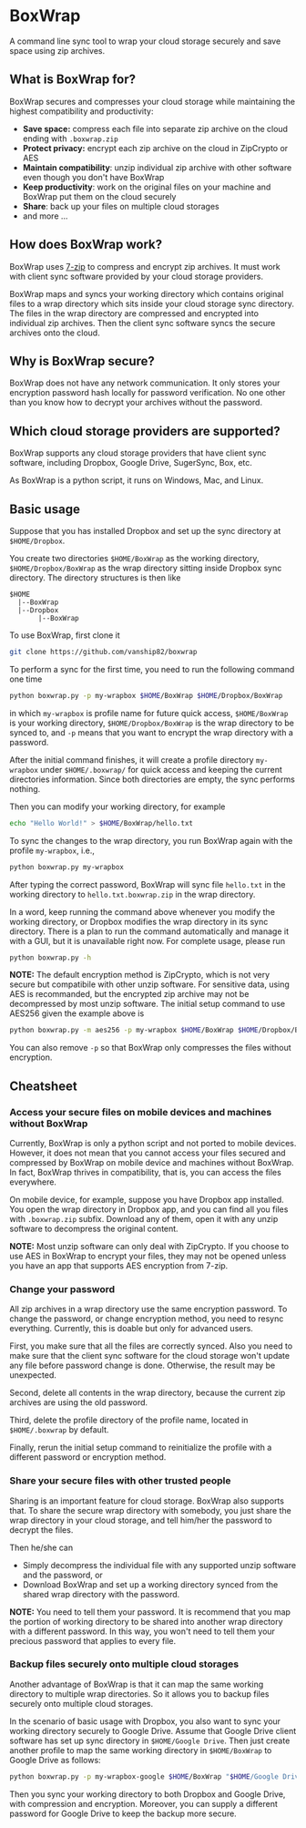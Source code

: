 # BoxWrap

A command line sync tool to wrap your cloud storage securely and save space using zip archives.

## What is BoxWrap for?

BoxWrap secures and compresses your cloud storage while maintaining the highest compatibility and productivity:

* **Save space:** compress each file into separate zip archive on the cloud ending with `.boxwrap.zip`
* **Protect privacy:** encrypt each zip archive on the cloud in ZipCrypto or AES
* **Maintain compatibility**: unzip individual zip archive with other software even though you don't have BoxWrap
* **Keep productivity**: work on the original files on your machine and BoxWrap put them on the cloud securely
* **Share**: back up your files on multiple cloud storages
* and more ...
 
## How does BoxWrap work?

BoxWrap uses [7-zip](http://www.7-zip.org/) to compress and encrypt zip archives. It must work with client sync software provided by your cloud storage providers.

BoxWrap maps and syncs your working directory which contains original files to a wrap directory which sits inside your cloud storage sync directory. The files in the wrap directory are compressed and encrypted into individual zip archives. Then the client sync software syncs the secure archives onto the cloud.

## Why is BoxWrap secure?

BoxWrap does not have any network communication. It only stores your encryption password hash locally for password verification. No one other than you know how to decrypt your archives without the password.

## Which cloud storage providers are supported?

BoxWrap supports any cloud storage providers that have client sync software, including Dropbox, Google Drive, SugerSync, Box, etc.

As BoxWrap is a python script, it runs on Windows, Mac, and Linux.

## Basic usage

Suppose that you has installed Dropbox and set up the sync directory at `$HOME/Dropbox`.

You create two directories `$HOME/BoxWrap` as the working directory, `$HOME/Dropbox/BoxWrap` as the wrap directory sitting inside Dropbox sync directory. The directory structures is then like

```
$HOME
  |--BoxWrap
  |--Dropbox
       |--BoxWrap
```

To use BoxWrap, first clone it

```bash
git clone https://github.com/vanship82/boxwrap
```

To perform a sync for the first time, you need to run the following command one time

```bash
python boxwrap.py -p my-wrapbox $HOME/BoxWrap $HOME/Dropbox/BoxWrap
```

in which `my-wrapbox` is profile name for future quick access, `$HOME/BoxWrap` is your working directory, `$HOME/Dropbox/BoxWrap` is the wrap directory to be synced to, and `-p` means that you want to encrypt the wrap directory with a password.

After the initial command finishes, it will create a profile directory `my-wrapbox` under `$HOME/.boxwrap/` for quick access and keeping the current directories information. Since both directories are empty, the sync performs nothing.

Then you can modify your working directory, for example

```bash
echo "Hello World!" > $HOME/BoxWrap/hello.txt
```

To sync the changes to the wrap directory, you run BoxWrap again with the profile `my-wrapbox`, i.e.,

```bash
python boxwrap.py my-wrapbox
```

After typing the correct password, BoxWrap will sync file `hello.txt` in the working directory to `hello.txt.boxwrap.zip` in the wrap directory.

In a word, keep running the command above whenever you modify the working directory, or Dropbox modifies the wrap directory in its sync directory. There is a plan to run the command automatically and manage it with a GUI, but it is unavailable right now. For complete usage, please run

```bash
python boxwrap.py -h
```

**NOTE:** The default encryption method is ZipCrypto, which is not very secure but compatibile with other unzip software. For sensitive data, using AES is recommanded, but the encrypted zip archive may not be decompressed by most unzip software. The initial setup command to use AES256 given the example above is

```bash
python boxwrap.py -m aes256 -p my-wrapbox $HOME/BoxWrap $HOME/Dropbox/BoxWrap
```

You can also remove `-p` so that BoxWrap only compresses the files without encryption.

## Cheatsheet

### Access your secure files on mobile devices and machines without BoxWrap

Currently, BoxWrap is only a python script and not ported to mobile devices. However, it does not mean that you cannot access your files secured and compressed by BoxWrap on mobile device and machines without BoxWrap. In fact, BoxWrap thrives in compatibility, that is, you can access the files everywhere.

On mobile device, for example, suppose you have Dropbox app installed. You open the wrap directory in Dropbox app, and you can find all you files with `.boxwrap.zip` subfix. Download any of them, open it with any unzip software to decompress the original content.

**NOTE:** Most unzip software can only deal with ZipCrypto. If you choose to use AES in BoxWrap to encrypt your files, they may not be opened unless you have an app that supports AES encryption from 7-zip.

### Change your password

All zip archives in a wrap directory use the same encryption password. To change the password, or change encryption method, you need to resync everything. Currently, this is doable but only for advanced users.

First, you make sure that all the files are correctly synced. Also you need to make sure that the client sync software for the cloud storage won't update any file before password change is done. Otherwise, the result may be unexpected.

Second, delete all contents in the wrap directory, because the current zip archives are using the old password.

Third, delete the profile directory of the profile name, located in `$HOME/.boxwrap` by default.

Finally, rerun the initial setup command to reinitialize the profile with a different password or encryption method.

### Share your secure files with other trusted people

Sharing is an important feature for cloud storage. BoxWrap also supports that. To share the secure wrap directory with somebody, you just share the wrap directory in your cloud storage, and tell him/her the password to decrypt the files. 

Then he/she can
* Simply decompress the individual file with any supported unzip software and the password, or
* Download BoxWrap and set up a working directory synced from the shared wrap directory with the password.

**NOTE:** You need to tell them your password. It is recommend that you map the portion of working directory to be shared into another wrap directory with a different password. In this way, you won't need to tell them your precious password that applies to every file.

### Backup files securely onto multiple cloud storages

Another advantage of BoxWrap is that it can map the same working directory to multiple wrap directories. So it allows you to backup files securely onto multiple cloud storages.

In the scenario of basic usage with Dropbox, you also want to sync your working directory securely to Google Drive. Assume that Google Drive client software has set up sync directory in `$HOME/Google Drive`. Then just create another profile to map the same working directory in `$HOME/BoxWrap` to Google Drive as follows:

```bash
python boxwrap.py -p my-wrapbox-google $HOME/BoxWrap "$HOME/Google Drive/BoxWrap"
```

Then you sync your working directory to both Dropbox and Google Drive, with compression and encryption. Moreover, you can supply a different password for Google Drive to keep the backup more secure.


